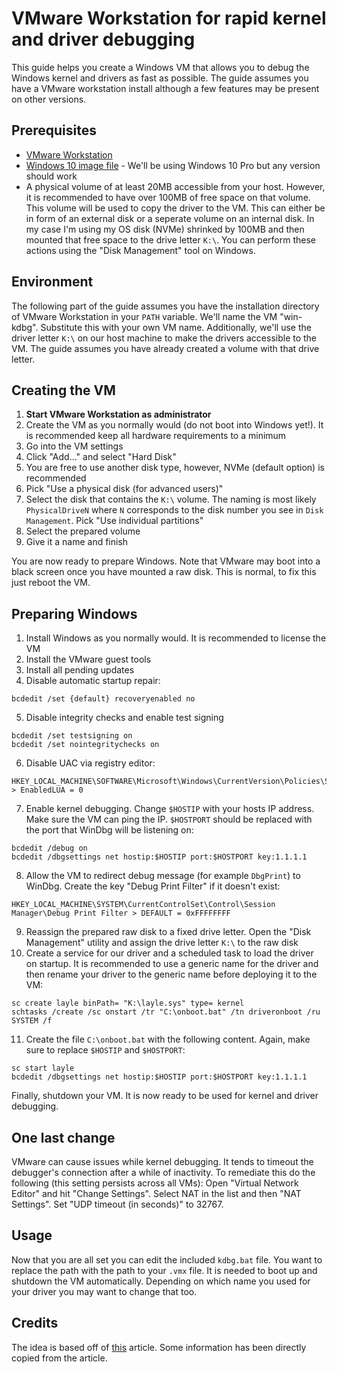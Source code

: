 # VMware Workstation for rapid kernel and driver debugging
This guide helps you create a Windows VM that allows you to debug the Windows kernel and drivers as fast as possible. The guide assumes you have a VMware workstation install although a few features may be present on other versions.  

## Prerequisites
* [VMware Workstation](https://www.vmware.com/products/workstation-pro.html)
* [Windows 10 image file](https://www.microsoft.com/de-de/software-download/windows10) - We'll be using Windows 10 Pro but any version should work
* A physical volume of at least 20MB accessible from your host. However, it is recommended to have over 100MB of free space on that volume. This volume will be used to copy the driver to the VM. This can either be in form of an external disk or a seperate volume on an internal disk. In my case I'm using my OS disk (NVMe) shrinked by 100MB and then mounted that free space to the drive letter `K:\`. You can perform these actions using the "Disk Management" tool on Windows.

## Environment
The following part of the guide assumes you have the installation directory of VMware Workstation in your `PATH` variable. We'll name the VM "win-kdbg". Substitute this with your own VM name. Additionally, we'll use the driver letter `K:\` on our host machine to make the drivers accessible to the VM. The guide assumes you have already created a volume with that drive letter.

## Creating the VM
1. **Start VMware Workstation as administrator**
2. Create the VM as you normally would (do not boot into Windows yet!). It is recommended keep all hardware requirements to a minimum
3. Go into the VM settings
4. Click "Add..." and select "Hard Disk"
5. You are free to use another disk type, however, NVMe (default option) is recommended
6. Pick "Use a physical disk (for advanced users)"
7. Select the disk that contains the `K:\` volume. The naming is most likely `PhysicalDriveN` where `N` corresponds to the disk number you see in `Disk Management`. Pick "Use individual partitions"
8. Select the prepared volume
9. Give it a name and finish

You are now ready to prepare Windows. Note that VMware may boot into a black screen once you have mounted a raw disk. This is normal, to fix this just reboot the VM.

## Preparing Windows
1. Install Windows as you normally would. It is recommended to license the VM
2. Install the VMware guest tools
3. Install all pending updates
4. Disable automatic startup repair:
```batch
bcdedit /set {default} recoveryenabled no
```
5. Disable integrity checks and enable test signing
```batch
bcdedit /set testsigning on
bcdedit /set nointegritychecks on
```
6. Disable UAC via registry editor:
```
HKEY_LOCAL_MACHINE\SOFTWARE\Microsoft\Windows\CurrentVersion\Policies\System > EnabledLUA = 0
```
7. Enable kernel debugging. Change `$HOSTIP` with your hosts IP address. Make sure the VM can ping the IP. `$HOSTPORT` should be replaced with the port that WinDbg will be listening on:
```batch
bcdedit /debug on
bcdedit /dbgsettings net hostip:$HOSTIP port:$HOSTPORT key:1.1.1.1
```
8. Allow the VM to redirect debug message (for example `DbgPrint`) to WinDbg. Create the key "Debug Print Filter" if it doesn't exist:
```
HKEY_LOCAL_MACHINE\SYSTEM\CurrentControlSet\Control\Session Manager\Debug Print Filter > DEFAULT = 0xFFFFFFFF
```
9. Reassign the prepared raw disk to a fixed drive letter. Open the "Disk Management" utility and assign the drive letter `K:\` to the raw disk
10. Create a service for our driver and a scheduled task to load the driver on startup. It is recommended to use a generic name for the driver and then rename your driver to the generic name before deploying it to the VM:
```batch
sc create layle binPath= "K:\layle.sys" type= kernel
schtasks /create /sc onstart /tr "C:\onboot.bat" /tn driveronboot /ru SYSTEM /f
```
11. Create the file `C:\onboot.bat` with the following content. Again, make sure to replace `$HOSTIP` and `$HOSTPORT`:
```batch
sc start layle
bcdedit /dbgsettings net hostip:$HOSTIP port:$HOSTPORT key:1.1.1.1
```

Finally, shutdown your VM. It is now ready to be used for kernel and driver debugging.

## One last change
VMware can cause issues while kernel debugging. It tends to timeout the debugger's connection after a while of inactivity. To remediate this do the following (this setting persists across all VMs):
Open "Virtual Network Editor" and hit "Change Settings". Select NAT in the list and then "NAT Settings". Set "UDP timeout (in seconds)" to 32767.

## Usage
Now that you are all set you can edit the included `kdbg.bat` file. You want to replace the path with the path to your `.vmx` file. It is needed to boot up and shutdown the VM automatically. Depending on which name you used for your driver you may want to change that too.

## Credits
The idea is based off of [this](https://secret.club/2020/04/10/kernel_debugging_in_seconds.html) article. Some information has been directly copied from the article.